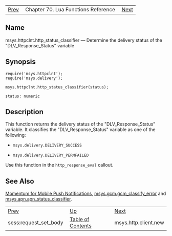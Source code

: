 |     |     |     |
| --- | --- | --- |
| [Prev](lua.ref.sess_request_set_body)  | Chapter 70. Lua Functions Reference |  [Next](lua.ref.msys.http.client.new) |

<a name="lua.ref.msys.httpclnt.http_status_classifier"></a>
## Name

msys.httpclnt.http_status_classifier — Determine the delivery status of the "DLV_Response_Status" variable

<a name="idp15321952"></a>
## Synopsis

```
require('msys.httpclnt');
require('msys.delivery');
```

`msys.httpclnt.http_status_classifier(status);`

`status: numeric`<a name="idp15325696"></a>
## Description

This function returns the delivery status of the "DLV_Response_Status" variable. It classifies the "DLV_Response_Status" variable as one of the following:

*   `msys.delivery.DELIVERY_SUCCESS`

*   `msys.delivery.DELIVERY_PERMFAILED`

Use this function in the `http_response_eval` callout.

<a name="idp15331728"></a>
## See Also

[Momentum for Mobile Push Notifications](https://support.messagesystems.com/docs/web-push/), [msys.gcm.gcm_classify_error](lua.ref.msys.gcm.gcm_classify_error "msys.gcm.gcm_classify_error") and [msys.apn.apn_status_classifier](lua.ref.msys.apn.apn_status_classifier "msys.apn.apn_status_classifier").

|     |     |     |
| --- | --- | --- |
| [Prev](lua.ref.sess_request_set_body)  | [Up](lua.function.details) |  [Next](lua.ref.msys.http.client.new) |
| sess:request_set_body  | [Table of Contents](index) |  msys.http.client.new |

